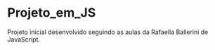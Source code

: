 # Projeto_em_JS
Projeto inicial desenvolvido seguindo as aulas da Rafaella Ballerini de JavaScript.
